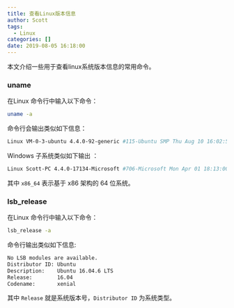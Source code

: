 ```yaml
---
title: 查看Linux版本信息
author: Scott
tags:
  - Linux
categories: []
date: 2019-08-05 16:18:00
---
```

本文介绍一些用于查看linux系统版本信息的常用命令。

<!--more-->



### uname
在Linux 命令行中输入以下命令：
```bash
uname -a
```
命令行会输出类似如下信息：
```bash
Linux VM-0-3-ubuntu 4.4.0-92-generic #115-Ubuntu SMP Thu Aug 10 16:02:55 UTC 2017 i686 i686 i686 GNU/Linux
```
Windows 子系统类似如下输出 ：
```bash
Linux Scott-PC 4.4.0-17134-Microsoft #706-Microsoft Mon Apr 01 18:13:00 PST 2019 x86_64 x86_64 x86_64 GNU/Linux
```
其中 `x86_64` 表示基于 x86 架构的 64 位系统。

### lsb_release
在Linux 命令行中输入以下命令：
```bash
lsb_release -a
```
命令行输出类似如下信息:
```bash
No LSB modules are available.
Distributor ID: Ubuntu
Description:    Ubuntu 16.04.6 LTS
Release:        16.04
Codename:       xenial
```

其中 `Release` 就是系统版本号，`Distributor ID` 为系统类型。